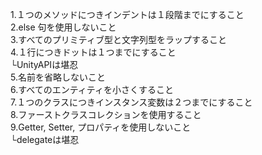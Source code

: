 1.１つのメソッドにつきインデントは１段階までにすること  
2.else 句を使用しないこと  
3.すべてのプリミティブ型と文字列型をラップすること  
4.１行につきドットは１つまでにすること  
 └UnityAPIは堪忍  
5.名前を省略しないこと  
6.すべてのエンティティを小さくすること  
7.１つのクラスにつきインスタンス変数は２つまでにすること  
8.ファーストクラスコレクションを使用すること  
9.Getter, Setter, プロパティを使用しないこと  
 └delegateは堪忍  